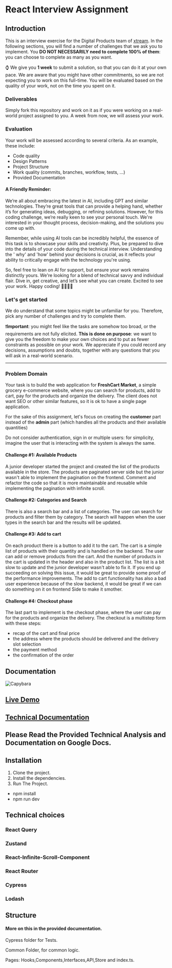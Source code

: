 <!---
Hi! We're happy you opened this file, not everyone does!
To let us know you did, paste a capybara picture
in the How to Run section 😊
These will be extra points for you!
-->

# React Interview Assignment

## Introduction

This is an interview exercise for the Digital Products team of [xtream](https://www.linkedin.com/company/xtream-srl). In
the following sections, you will find a number of challenges that we ask you to implement. You **DO NOT NECESSARILY need
to complete 100% of them**: you can choose to complete as many as you want.

:watch: We give you **1 week** to submit a solution, so that you can do it at your own pace. We are aware that you might
have other commitments, so we are not expecting you to work on this full-time. You will be evaluated based on the
quality of your work, not on the time you spent on it.

### Deliverables

Simply fork this repository and work on it as if you were working on a real-world project assigned to you. A week from
now, we will assess your work.

### Evaluation

Your work will be assessed according to several criteria. As an example, these include:

-   Code quality
-   Design Patterns
-   Project Structure
-   Work quality (commits, branches, workflow, tests, ...)
-   Provided Documentation

#### A Friendly Reminder:

We’re all about embracing the latest in AI, including GPT and similar technologies. They’re great tools that can provide
a helping hand, whether it’s for generating ideas, debugging, or refining solutions. However, for this coding challenge,
we’re really keen to see your personal touch. We're interested in your thought process, decision-making, and the
solutions you come up with.

Remember, while using AI tools can be incredibly helpful, the essence of this task is to showcase your skills and
creativity. Plus, be prepared to dive into the details of your code during the technical interview. Understanding the '
why' and 'how' behind your decisions is crucial, as it reflects your ability to critically engage with the technology
you're using.

So, feel free to lean on AI for support, but ensure your work remains distinctly yours. We're looking for a blend of
technical savvy and individual flair. Dive in, get creative, and let’s see what you can create. Excited to see your
work. Happy coding! 🚀💼👩‍💻

### Let's get started

We do understand that some topics might be unfamiliar for you. Therefore, pick any number of challenges and try to
complete them.

:heavy_exclamation_mark:**Important**: you might feel like the tasks are somehow too broad, or the requirements are not
fully elicited. **This is done on purpose**: we want to give you the freedom to make your own choices and to put as
fewer constraints as possible on your work. We appreciate if you could record any decisions, assumptions and doubts,
together with any questions that you will ask in a real-world scenario.

---

### Problem Domain

Your task is to build the web application for **FreshCart Market**, a simple grocery e-commerce website, where you can
search for products, add to cart, pay for the products and organize the delivery. The client does not want SEO or
other similar features, so it is ok to have a single page application.

For the sake of this assignment, let's focus on creating the **customer** part instead of the **admin** part (which
handles all the products and their available quantities)

Do not consider authentication, sign in or multiple users: for simplicity, imagine the user that is interacting with the
system is always the same.

#### Challenge #1: Available Products

A junior developer started the project and created the list of the products available in the store. The products are
paginated server side but the junior wasn't able to implement the pagination on the frontend. Comment and refactor the
code so that it is more maintainable and reusable while implementing the pagination with infinite scroll.

#### Challenge #2: Categories and Search

There is also a search bar and a list of categories. The user can search for products and filter them by category. The
search will happen when the user types in the search bar and the results will be updated.

#### Challenge #3: Add to cart

On each product there is a button to add it to the cart. The cart is a simple list of products with their quantity and
is handled on the backend. The user can add or remove products from the cart. And the number of products in the cart is
updated in the header and also in the product list. The list is a bit slow to update and the junior developer wasn't
able to fix it. If you end up succeeding on solving this issue, it would be great to provide some proof of the
performance improvements. The add to cart functionality has also a bad user experience because of the slow backend, it
would be great if we can do something on it on frontend Side to make it smother.

#### Challenge #4: Checkout phase

The last part to implement is the checkout phase, where the user can pay for the products and organize the delivery. The
checkout is a multistep form with these steps:

-   recap of the cart and final price
-   the address where the products should be delivered and the delivery slot selection
-   the payment method
-   the confirmation of the order

## Documentation

![Capybara](https://www.rainforest-alliance.org/wp-content/uploads/2021/06/capybara-square-1.jpg.optimal.jpg)

## [Live Demo](https://interviews-react-assignment-e4vmfnlhs-gabrielmarisescu.vercel.app/)

## [Technical Documentation](https://docs.google.com/document/d/1vPnV8SPkcUPIYViNScyBZyDtzmdy5YnvOtfoclacNa4/)

## Please Read the Provided Technical Analysis and Documentation on Google Docs.

## Installation

1. Clone the project.
2. Install the dependencies.
3. Run The Project.

-   npm install
-   npm run dev

## Technical choices

### React Query

### Zustand

### React-Infinite-Scroll-Component

### React Router

### Cypress

### Lodash

## Structure

#### More on this in the provided documentation.

Cypress folder for Tests.

Common Folder, for common logic.

Pages: Hooks,Components,Interfaces,API,Store and index.ts.
